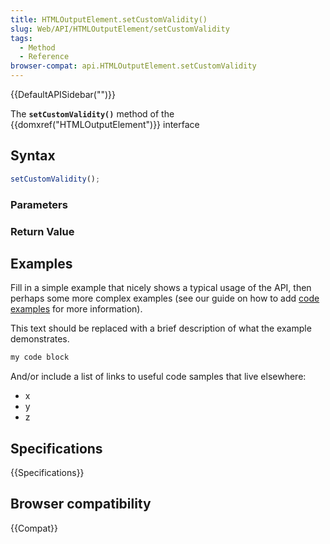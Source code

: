 ```yaml
---
title: HTMLOutputElement.setCustomValidity()
slug: Web/API/HTMLOutputElement/setCustomValidity
tags:
  - Method
  - Reference
browser-compat: api.HTMLOutputElement.setCustomValidity
---
```

{{DefaultAPISidebar("")}}

The **`setCustomValidity()`** method of the {{domxref("HTMLOutputElement")}} interface 

## Syntax

```js
setCustomValidity();
```

### Parameters



### Return Value



## Examples

Fill in a simple example that nicely shows a typical usage of the API, then perhaps some more complex examples (see our guide on how to add [code examples](/en-US/docs/MDN/Contribute/Structures/Code_examples) for more information).

This text should be replaced with a brief description of what the example demonstrates.

```js
my code block
```

And/or include a list of links to useful code samples that live elsewhere:

*   x
*   y
*   z

## Specifications

{{Specifications}}

## Browser compatibility

{{Compat}}

